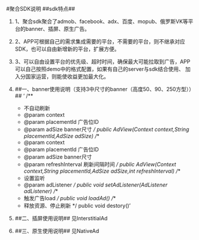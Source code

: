 #聚合SDK说明
##sdk特点##
1. 1、聚合sdk聚合了admob、facebook、adx、百度、mopub、俄罗斯VK等平台的banner、插屏、原生广告。
2. 2、APP可根据自己的需求集成需要的平台，不需要的平台，则不继承对应SDK，也可以自由新增新的平台，扩展方便。
3. 3、可以自由设置平台的优先级、超时时间，确保最大可能拉取到广告，APP可以自己按照demo中的格式配置，如果有自己的server与sdk结合使用、
    加入分国家运营，则能使收益更加最大化。

1. ##一、banner使用说明（支持3中尺寸的banner（高度50、90、250方型））##
‘    /**
     * 不自动刷新
     * @param context
     * @param placementId 广告位ID
     * @param adSize banner尺寸
     */
public AdView(Context context,String placementId,AdSize adSize)
    /**
     * @param context
     * @param placementId 广告位ID
     * @param adSize banner尺寸
     * @param refreshInterval 刷新间隔时间
     */
public AdView(Context context,String placementId,AdSize adSize,int refreshInterval)
    /**
     * 设置监听
     * @param adListener
     */
public void setAdListener(AdListener adListener)
    /**
     * 触发广告load
     */
public void loadAd()
    /**
     * 释放资源、停止刷新
     */
public void destory()’
2. ##二、插屏使用说明##
见InterstitialAd
3. ##三、原生使用说明##
见NativeAd

